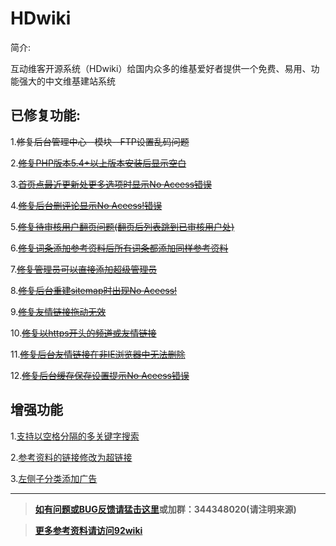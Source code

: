 HDwiki
===================================

简介:

互动维客开源系统（HDwiki）给国内众多的维基爱好者提供一个免费、易用、功能强大的中文维基建站系统

####
已修复功能:
------
1.~~修复后台管理中心--模块--FTP设置乱码问题~~

2.~~<a href="http://www.92wiki.com/hdwiki/doc-view-246.html" target="_blank">修复PHP版本5.4+以上版本安装后显示空白</a>~~

3.~~<a href="http://www.92wiki.com/hdwiki/doc-view-504.html" target="_blank">首页点最近更新处更多选项时显示No Aceess错误</a>~~

4.~~<a href="http://www.92wiki.com/hdwiki/doc-view-76.html" target="_blank">修复后台删评论显示No Aceess!错误</a>~~

5.~~<a href="http://www.92wiki.com/hdwiki/doc-view-178.html" target="_blank">修复待审核用户翻页问题(翻页后列表跳到已审核用户处)</a>~~

6.~~<a href="http://www.92wiki.com/hdwiki/doc-view-485.html" target="_blank">修复词条添加参考资料后所有词条都添加同样参考资料</a>~~

7.~~<a href="http://www.92wiki.com/hdwiki/doc-view-495.html" target="_blank">修复管理员可以直接添加超级管理员</a>~~

8.~~<a href="http://www.92wiki.com/hdwiki/doc-view-492.html" target="_blank">修复后台重建sitemap时出现No Aceess!</a>~~

9.~~<a href="http://www.92wiki.com/hdwiki/doc-view-505.html" target="_blank">修复友情链接拖动无效</a>~~

10.~~<a href="http://www.92wiki.com/hdwiki/doc-view-506.html" target="_blank">修复以https开头的频道或友情链接</a>~~

11.~~<a href="http://www.92wiki.com/hdwiki/doc-view-508.html" target="_blank">修复后台友情链接在非IE浏览器中无法删除</a>~~

12.~~<a href="http://www.92wiki.com/hdwiki/doc-view-509.html" target="_blank">修复后台缓存保存设置提示No Aceess错误</a>~~

####
增强功能
------

1.<a href="http://www.92wiki.com/hdwiki/doc-view-242.html" target="_blank">支持以空格分隔的多关键字搜索</a>

2.<a href="http://www.92wiki.com/hdwiki/doc-view-198.html" target="_blank">参考资料的链接修改为超链接</a>

3.<a href="http://www.92wiki.com/hdwiki/doc-view-517.html" target="_blank">左侧子分类添加广告</a>

------
>**<a href="https://github.com/zjhxmjl/hdwiki/issues" target="_blank">如有问题或BUG反馈请猛击这里</a>或加群：344348020(请注明来源)**

>**<a href="http://www.92wiki.com/hdwiki/category-view-20.html" target="_blank">更多参考资料请访问92wiki</a>**
